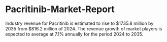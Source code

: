 # Pacritinib-Market-Report
Industry revenue for Pacritinib is estimated to rise to $1735.8 million by 2035 from $816.2 million of 2024. The revenue growth of market players is expected to average at 7.1% annually for the period 2024 to 2035.
